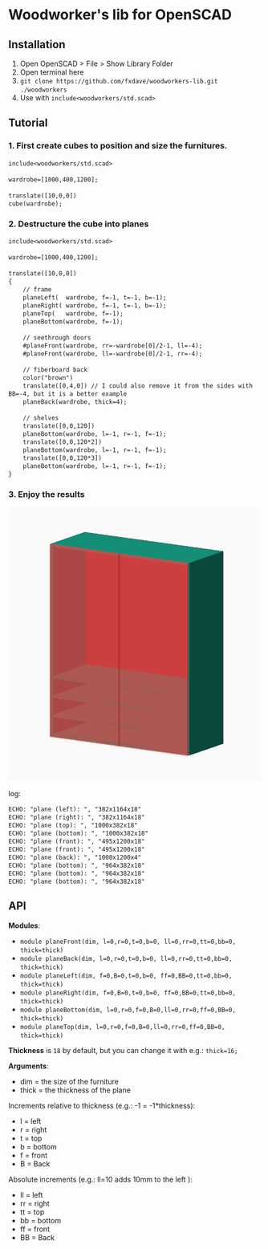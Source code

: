 # Woodworker's lib for OpenSCAD

## Installation

1. Open OpenSCAD > File > Show Library Folder
2. Open terminal here
3. `git clone https://github.com/fxdave/woodworkers-lib.git ./woodworkers`
4. Use with `include<woodworkers/std.scad>`

## Tutorial

### 1. First create cubes to position and size the furnitures.
```scad
include<woodworkers/std.scad>

wardrobe=[1000,400,1200];

translate([10,0,0])
cube(wardrobe);
```

### 2. Destructure the cube into planes
```scad
include<woodworkers/std.scad>

wardrobe=[1000,400,1200];

translate([10,0,0])
{
    // frame
    planeLeft(  wardrobe, f=-1, t=-1, b=-1);
    planeRight( wardrobe, f=-1, t=-1, b=-1);
    planeTop(   wardrobe, f=-1);
    planeBottom(wardrobe, f=-1);

    // seethrough doors
    #planeFront(wardrobe, rr=-wardrobe[0]/2-1, ll=-4);
    #planeFront(wardrobe, ll=-wardrobe[0]/2-1, rr=-4);

    // fiberboard back
    color("brown")
    translate([0,4,0]) // I could also remove it from the sides with BB=-4, but it is a better example
    planeBack(wardrobe, thick=4);

    // shelves
    translate([0,0,120]) 
    planeBottom(wardrobe, l=-1, r=-1, f=-1);
    translate([0,0,120*2]) 
    planeBottom(wardrobe, l=-1, r=-1, f=-1);
    translate([0,0,120*3]) 
    planeBottom(wardrobe, l=-1, r=-1, f=-1);
}
```

### 3. Enjoy the results
![./wardrobe.png](./wardrobe.png)

log:
```log
ECHO: "plane (left): ", "382x1164x18"
ECHO: "plane (right): ", "382x1164x18"
ECHO: "plane (top): ", "1000x382x18"
ECHO: "plane (bottom): ", "1000x382x18"
ECHO: "plane (front): ", "495x1200x18"
ECHO: "plane (front): ", "495x1200x18"
ECHO: "plane (back): ", "1000x1200x4"
ECHO: "plane (bottom): ", "964x382x18"
ECHO: "plane (bottom): ", "964x382x18"
ECHO: "plane (bottom): ", "964x382x18"
```

## API

**Modules**:

 - `module planeFront(dim, l=0,r=0,t=0,b=0, ll=0,rr=0,tt=0,bb=0, thick=thick)`
 - `module planeBack(dim, l=0,r=0,t=0,b=0, ll=0,rr=0,tt=0,bb=0, thick=thick)`
 - `module planeLeft(dim, f=0,B=0,t=0,b=0, ff=0,BB=0,tt=0,bb=0, thick=thick)`
 - `module planeRight(dim, f=0,B=0,t=0,b=0, ff=0,BB=0,tt=0,bb=0, thick=thick)`
 - `module planeBottom(dim, l=0,r=0,f=0,B=0,ll=0,rr=0,ff=0,BB=0, thick=thick)`
 - `module planeTop(dim, l=0,r=0,f=0,B=0,ll=0,rr=0,ff=0,BB=0, thick=thick)`

**Thickness** is `18` by default, but you can change it with e.g.: `thick=16;`

**Arguments**:

 - dim = the size of the furniture
 - thick = the thickness of the plane

Increments relative to thickness (e.g.: -1 = -1*thickness):
 - l = left
 - r = right
 - t = top
 - b = bottom
 - f = front
 - B = Back

Absolute increments (e.g.: ll=10 adds 10mm to the left ):
 - ll = left
 - rr = right
 - tt = top
 - bb = bottom
 - ff = front
 - BB = Back
